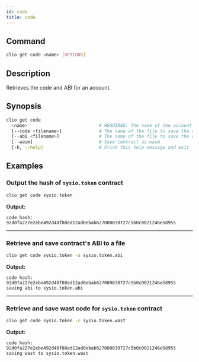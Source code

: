 ```yaml
---
id: code
title: code
---
```


## Command

```sh
clio get code <name> [OPTIONS]
```

## Description

Retrieves the code and ABI for an account.

## Synopsis

```sh
clio get code
  <name>                           # REQUIRED: The name of the account whose code should be retrieved
  [--code <filename>]              # The name of the file to save the contract .wast to
  [--abi <filename>]               # The name of the file to save the contract .abi to
  [--wasm]                         # Save contract as wasm
  [-h, --help]                     # Print this help message and exit
```

## Examples

### Output the hash of `sysio.token` contract

```sh
clio get code sysio.token
```

**Output:**

```console
code hash: 92d0fa227e2ebe492d40f88ed12ad0ebab627080830727c5b0c0021246e58955
```

---

### Retrieve and save contract's ABI to a file

```sh
clio get code sysio.token -a sysio.token.abi
```

**Output:**

```console
code hash: 92d0fa227e2ebe492d40f88ed12ad0ebab627080830727c5b0c0021246e58955
saving abi to sysio.token.abi
```

---

### Retrieve and save wast code for `sysio.token` contract

```sh
clio get code sysio.token -c sysio.token.wast
```

**Output:**

```console
code hash: 92d0fa227e2ebe492d40f88ed12ad0ebab627080830727c5b0c0021246e58955
saving wast to sysio.token.wast
```
